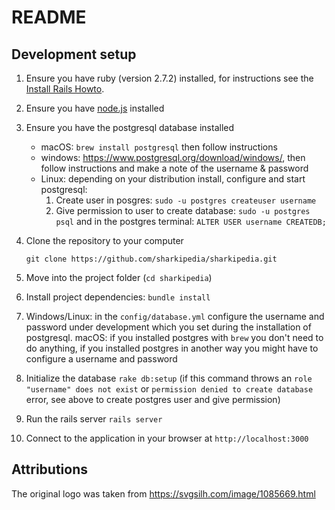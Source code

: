 # README

## Development setup

1. Ensure you have ruby (version 2.7.2) installed, for instructions see the
   [Install Rails Howto](http://installrails.com).
1. Ensure you have [node.js](https://nodejs.org/en/) installed
1. Ensure you have the postgresql database installed 
    - macOS: `brew install postgresql` then follow instructions
    - windows: https://www.postgresql.org/download/windows/, then follow
      instructions and make a note of the username & password
    - Linux: depending on your distribution install, configure and start
      postgresql:
	  	 1. Create user in posgres: `sudo -u postgres createuser username`
		 1. Give permission to user to create database:  `sudo -u postgres psql` and in the postgres terminal: `ALTER USER username CREATEDB;`

1. Clone the repository to your computer
   ```
   git clone https://github.com/sharkipedia/sharkipedia.git
   ```
1. Move into the project folder (`cd sharkipedia`)
1. Install project dependencies: `bundle install`
1. Windows/Linux: in the `config/database.yml` configure the username and
   password under development which you set during the installation of
   postgresql.
   macOS: if you installed postgres with `brew` you don't need to do anything,
   if you installed postgres in another way you might have to configure
   a username and password
1. Initialize the database `rake db:setup` (if this command throws an `role "username" does not exist` or `permission denied to create database` error, see above to create postgres user and give permission)
1. Run the rails server `rails server`
1. Connect to the application in your browser at `http://localhost:3000`


## Attributions

The original logo was taken from https://svgsilh.com/image/1085669.html

